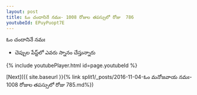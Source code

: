 ```yaml
---
layout: post
title: ఓం చందానినే నమః- 1008 రోజుల తపస్సులో రోజు  786
youtubeId: EPuyPuopt7E
---
```

 
 
 ఓం చందానినే నమః  
 
 -  చెప్పుల పేస్ట్‌లో ఎవరు స్నానం చేస్తున్నారు 
 
  
 
  
 
 
 
 
 
 


{% include youtubePlayer.html id=page.youtubeId %}
 
[Next]({{ site.baseurl }}{% link  split1/_posts/2016-11-04-ఓం మనోజవాయ నమః- 1008 రోజుల తపస్సులో రోజు  785.md%})
 
